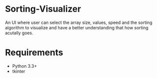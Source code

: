 # Sorting-Visualizer
An UI where user can select the array size, values, speed and the sorting algorithm to visualize and have a better understanding that how sorting acutally goes.
# Requirements
  * Python 3.3+
  * tkinter
